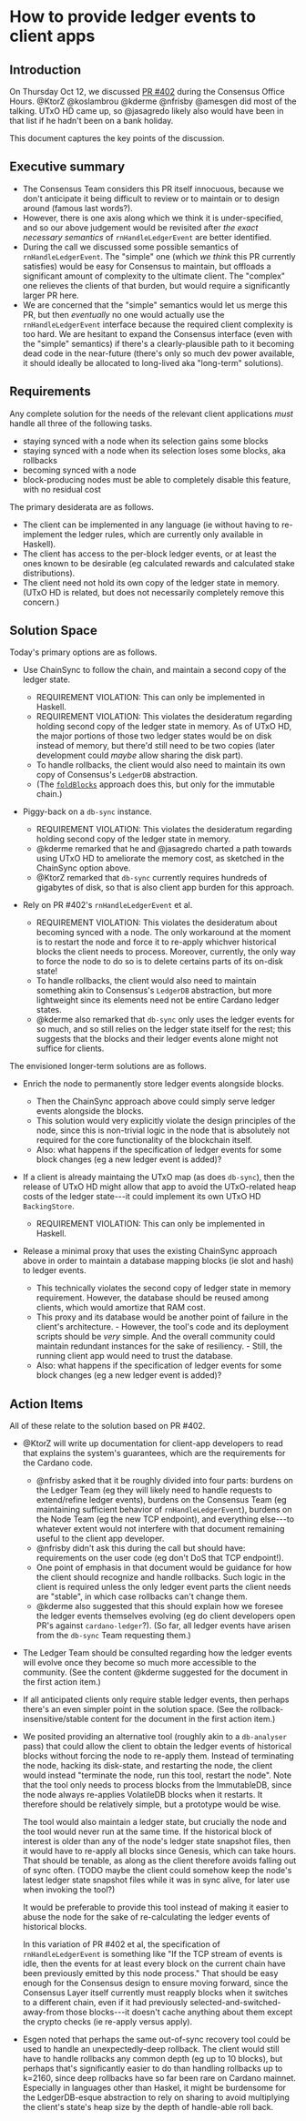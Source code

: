 # How to provide ledger events to client apps

## Introduction

On Thursday Oct 12, we discussed [PR #402](https://github.com/input-output-hk/ouroboros-consensus/pull/402) during the Consensus Office Hours.
@KtorZ @koslambrou @kderme @nfrisby @amesgen did most of the talking.
UTxO HD came up, so @jasagredo likely also would have been in that list if he hadn't been on a bank holiday.

This document captures the key points of the discussion.

## Executive summary

- The Consensus Team considers this PR itself innocuous, because we don't anticipate it being difficult to review or to maintain or to design around (famous last words?).
- However, there is one axis along which we think it is under-specified, and so our above judgement would be revisited after _the exact necessary semantics_ of `rnHandleLedgerEvent`  are better identified.
- During the call we discussed some possible semantics of `rnHandleLedgerEvent`.
  The "simple" one (which _we think_ this PR currently satisfies) would be easy for Consensus to maintain, but offloads a significant amount of complexity to the ultimate client.
  The "complex" one relieves the clients of that burden, but would require a significantly larger PR here.
- We are concerned that the "simple" semantics would let us merge this PR, but then _eventually_ no one would actually use the `rnHandleLedgerEvent` interface because the required client complexity is too hard.
  We are hesitant to expand the Consensus interface (even with the "simple" semantics) if there's a clearly-plausible path to it becoming dead code in the near-future (there's only so much dev power available, it should ideally be allocated to long-lived aka "long-term" solutions).

## Requirements

Any complete solution for the needs of the relevant client applications _must_ handle all three of the following tasks.

- staying synced with a node when its selection gains some blocks
- staying synced with a node when its selection loses some blocks, aka rollbacks
- becoming synced with a node
- block-producing nodes must be able to completely disable this feature, with no residual cost

The primary desiderata are as follows.

- The client can be implemented in any language (ie without having to re-implement the ledger rules, which are currently only available in Haskell).
- The client has access to the per-block ledger events, or at least the ones known to be desirable (eg calculated rewards and calculated stake distributions).
- The client need not hold its own copy of the ledger state in memory.
  (UTxO HD is related, but does not necessarily completely remove this concern.)

## Solution Space

Today's primary options are as follows.

- Use ChainSync to follow the chain, and maintain a second copy of the ledger state.
    - REQUIREMENT VIOLATION: This can only be implemented in Haskell.
    - REQUIREMENT VIOLATION: This violates the desideratum regarding holding second copy of the ledger state in memory.
      As of UTxO HD, the major portions of those two ledger states would be on disk instead of memory, but there'd still need to be two copies (later development could _maybe_ allow sharing the disk part).
    - To handle rollbacks, the client would also need to maintain its own copy of Consensus's `LedgerDB` abstraction.
    - (The [`foldBlocks`](https://input-output-hk.github.io/cardano-node/cardano-api/lib/Cardano-Api-LedgerState.html#v:foldBlocks) approach does this, but only for the immutable chain.)

- Piggy-back on a `db-sync` instance.
    - REQUIREMENT VIOLATION: This violates the desideratum regarding holding second copy of the ledger state in memory.
    - @kderme remarked that he and @jasagredo charted a path towards using UTxO HD to ameliorate the memory cost, as sketched in the ChainSync option above.
    - @KtorZ remarked that `db-sync` currently requires hundreds of gigabytes of disk, so that is also client app burden for this approach.

- Rely on PR #402's `rnHandleLedgerEvent` et al.
    - REQUIREMENT VIOLATION: This violates the desideratum about becoming synced with a node.
      The only workaround at the moment is to restart the node and force it to re-apply whichver historical blocks the client needs to process.
      Moreover, currently, the only way to force the node to do so is to delete certains parts of its on-disk state!
    - To handle rollbacks, the client would also need to maintain something akin to Consensus's `LedgerDB` abstraction, but more lightweight since its elements need not be entire Cardano ledger states.
    - @kderme also remarked that `db-sync` only uses the ledger events for so much, and so still relies on the ledger state itself for the rest; this suggests that the blocks and their ledger events alone might not suffice for clients.

The envisioned longer-term solutions are as follows.

- Enrich the node to permanently store ledger events alongside blocks.
    - Then the ChainSync approach above could simply serve ledger events alongside the blocks.
    - This solution would very explicitly violate the design principles of the node, since this is non-trivial logic in the node that is absolutely not required for the core functionality of the blockchain itself.
    - Also: what happens if the specification of ledger events for some block changes (eg a new ledger event is added)?

- If a client is already maintaing the UTxO map (as does `db-sync`), then the release of UTxO HD might allow that app to avoid the UTxO-related heap costs of the ledger state---it could implement its own UTxO HD `BackingStore`.
    - REQUIREMENT VIOLATION: This can only be implemented in Haskell.

- Release a minimal proxy that uses the existing ChainSync approach above in order to maintain a database mapping blocks (ie slot and hash) to ledger events.
    - This technically violates the second copy of ledger state in memory requirement.
      However, the database should be reused among clients, which would amortize that RAM cost.
    - This proxy and its database would be another point of failure in the client's architecture.
          - However, the tool's code and its deployment scripts should be _very_ simple.
            And the overall community could maintain redundant instances for the sake of resiliency.
          - Still, the running client app would need to trust the database.
    - Also: what happens if the specification of ledger events for some block changes (eg a new ledger event is added)?

## Action Items

All of these relate to the solution based on PR #402.

- @KtorZ will write up documentation for client-app developers to read that explains the system's guarantees, which are the requirements for the Cardano code.
    - @nfrisby asked that it be roughly divided into four parts: burdens on the Ledger Team (eg they will likely need to handle requests to extend/refine ledger events), burdens on the Consensus Team (eg maintaining sufficient behavior of `rnHandleLedgerEvent`), burdens on the Node Team (eg the new TCP endpoint), and everything else---to whatever extent would not interfere with that document remaining useful to the client app developer.
    - @nfrisby didn't ask this during the call but should have: requirements on the user code (eg don't DoS that TCP endpoint!).
    - One point of emphasis in that document would be guidance for how the client should recognize and handle rollbacks.
      Such logic in the client is required unless the only ledger event parts the client needs are "stable", in which case rollbacks can't change them.
    - @kderme also suggested that this should explain how we foresee the ledger events themselves evolving (eg do client developers open PR's against `cardano-ledger`?).
      (So far, all ledger events have arisen from the `db-sync` Team requesting them.)

- The Ledger Team should be consulted regarding how the ledger events will evolve once they become so much more accessible to the community.
  (See the content @kderme suggested for the document in the first action item.)

- If all anticipated clients only require stable ledger events, then perhaps there's an even simpler point in the solution space.
  (See the rollback-insensitive/stable content for the document in the first action item.)

- We posited providing an alternative tool (roughly akin to a `db-analyser` pass) that could allow the client to obtain the ledger events of historical blocks without forcing the node to re-apply them.
  Instead of terminating the node, hacking its disk-state, and restarting the node, the client would instead "terminate the node, run this tool, restart the node".
  Note that the tool only needs to process blocks from the ImmutableDB, since the node always re-applies VolatileDB blocks when it restarts.
  It therefore should be relatively simple, but a prototype would be wise.

  The tool would also maintain a ledger state, but crucially the node and the tool would never run at the same time.
  If the historical block of interest is older than any of the node's ledger state snapshot files, then it would have to re-apply all blocks since Genesis, which can take hours.
  That should be tenable, as along as the client therefore avoids falling out of sync often.
  (TODO maybe the client could somehow keep the node's latest ledger state snapshot files while it was in sync alive, for later use when invoking the tool?)

  It would be preferable to provide this tool instead of making it easier to abuse the node for the sake of re-calculating the ledger events of historical blocks.

  In this variation of PR #402 et al, the specification of `rnHandleLedgerEvent` is something like "If the TCP stream of events is idle, then the events for at least every block on the current chain have been previously emitted by this node process."
  That should be easy enough for the Consensus design to ensure moving forward, since the Consensus Layer itself currently must reapply blocks when it switches to a different chain, even if it had previously selected-and-switched-away-from those blocks---it doesn't cache anything about them except the crypto checks (ie re-apply versus apply).

- Esgen noted that perhaps the same out-of-sync recovery tool could be used to handle an unexpectedly-deep rollback.
  The client would still have to handle rollbacks any common depth (eg up to 10 blocks), but perhaps that's significantly easier to do than handling rollbacks up to k=2160, since deep rollbacks have so far been rare on Cardano mainnet.
  Especially in languages other than Haskel, it might be burdensome for the LedgerDB-esque abstraction to rely on sharing to avoid multiplying the client's state's heap size by the depth of handle-able roll back.
